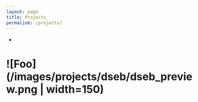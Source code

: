 ```yaml
---
layout: page
title: Projects
permalink: /projects/
---
```


- <a href="{{ site.baseurl }}{% link _proj/dseb.md %}" img src="/images/projects/dseb/dseb_preview.png" rel="Deep Structured Energy-Based Image Inpainting" height="48" width="48"></a>

# ![Foo](/images/projects/dseb/dseb_preview.png | width=150)
